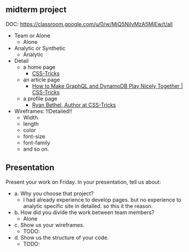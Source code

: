 ## midterm project

DOC: https://classroom.google.com/u/0/w/MjQ5NjIyMzA5MjEw/t/all

- Team or Alone
  - Alone
- Analytic or Synthetic
  - Analytic
- Detail
  - a home page
    - [ CSS-Tricks ](https://css-tricks.com/)
  - an article page
    - [ How to Make GraphQL and DynamoDB Play Nicely Together | CSS-Tricks ](https://css-tricks.com/how-to-make-graphql-and-dynamodb-play-nicely-together/)
  - a profile page
    - [ Ryan Bethel, Author at CSS-Tricks ](https://css-tricks.com/author/ryanbethel/)
- Wireframes: !!Detailed!!
  - Width
  - length
  - color
  - font-size
  - font-family
  - and so on.

## Presentation

Present your work on Friday. In your presentation, tell us about:

- a. Why you choose that project?
  - I had already experience to develop pages.
    but no experience to analytic specific site in detailed.
    so this it the reason.
- b. How did you divide the work between team members?
  - Alone
- c. Show us your wireframes.
  - TODO:
- d. Show us the structure of your code.
  - TODO:
